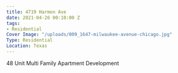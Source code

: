 ```yaml
---
title: 4719 Harmon Ave
date: 2021-04-26 00:10:00 Z
tags:
- Residential
Cover Image: "/uploads/009_1647-milwaukee-avenue-chicago.jpg"
Type: Residential
Location: Texas
---
```


48 Unit Multi Family Apartment Development

